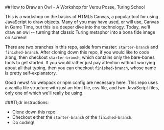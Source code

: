 ##How to Draw an Owl - A Workshop for Verou Posse, Turing School

This is a workshop on the basics of HTML5 Canvas, a popular tool for using JavaScript to draw objects. Many of you may have used, or will use, Canvas in Game Time, but this is a deeper dive into the technology. Today, we'll draw an owl -- turning that classic Turing metaphor into a bona fide image on screen!

There are two branches in this repo, aside from master: `starter-branch` and `finished-branch`. After cloning down this repo, if you would like to code along, then checkout `starter-branch`, which contains only the bare-bones tools to get started. If you would rather just pay attention without worrying about all that typing, then you can checkout `finished-branch`, whose name is pretty self-explanatory.

Good news! No webpack or npm config are necessary here. This repo uses a vanilla file structure with just an html file, css file, and two JavaScript files, only one of which we'll really be using.

###Tl;dr instructions:

* Clone down this repo.
* Checkout either the `starter-branch` or the `finished-branch`.
* Do coding!
